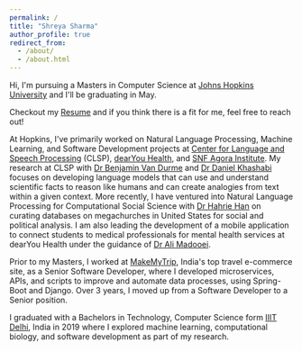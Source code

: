 ```yaml
---
permalink: /
title: "Shreya Sharma"
author_profile: true
redirect_from: 
  - /about/
  - /about.html
---
```

Hi, I'm pursuing a Masters in Computer Science at [Johns Hopkins University](https://www.cs.jhu.edu/) and I'll be graduating in May.

Checkout my [Resume]({{site.url}}/files/Shreya_Sharma_Resume_Full.pdf) and if you think there is a fit for me, feel free to reach out!

At Hopkins, I've primarily worked on Natural Language Processing, Machine Learning, and Software Development projects at [Center for Language and Speech Processing](https://www.clsp.jhu.edu/) (CLSP), [dearYou Health](https://www.dearyouhealth.org/tech-board), and [SNF Agora Institute](https://snfagora.jhu.edu/). My research at CLSP with [Dr Benjamin Van Durme](https://www.cs.jhu.edu/~vandurme/) and [Dr Daniel Khashabi](https://danielkhashabi.com/) focuses on developing language models that can use and understand scientific facts to reason like humans and can create analogies from text within a given context. More recently, I have ventured into Natural Language Processing for Computational Social Science with [Dr Hahrie Han](https://www.hahriehan.com/) on curating databases on megachurches in United States for social and political analysis. I am also leading the development of a mobile application to connect students to medical professionals for mental health services at dearYou Health under the guidance of [Dr Ali Madooei](https://www.linkedin.com/in/alimadooei/).

Prior to my Masters, I worked at [MakeMyTrip](https://www.makemytrip.com/about-us.html), India's top travel e-commerce site, as a Senior Software Developer, where I developed microservices, APIs, and scripts to improve and automate data processes, using Spring-Boot and Django. Over 3 years, I moved up from a Software Developer to a Senior position.

I graduated with a Bachelors in Technology, Computer Science form [IIIT Delhi](https://www.iiitd.ac.in/), India in 2019 where I explored machine learning, computational biology, and software development as part of my research.
